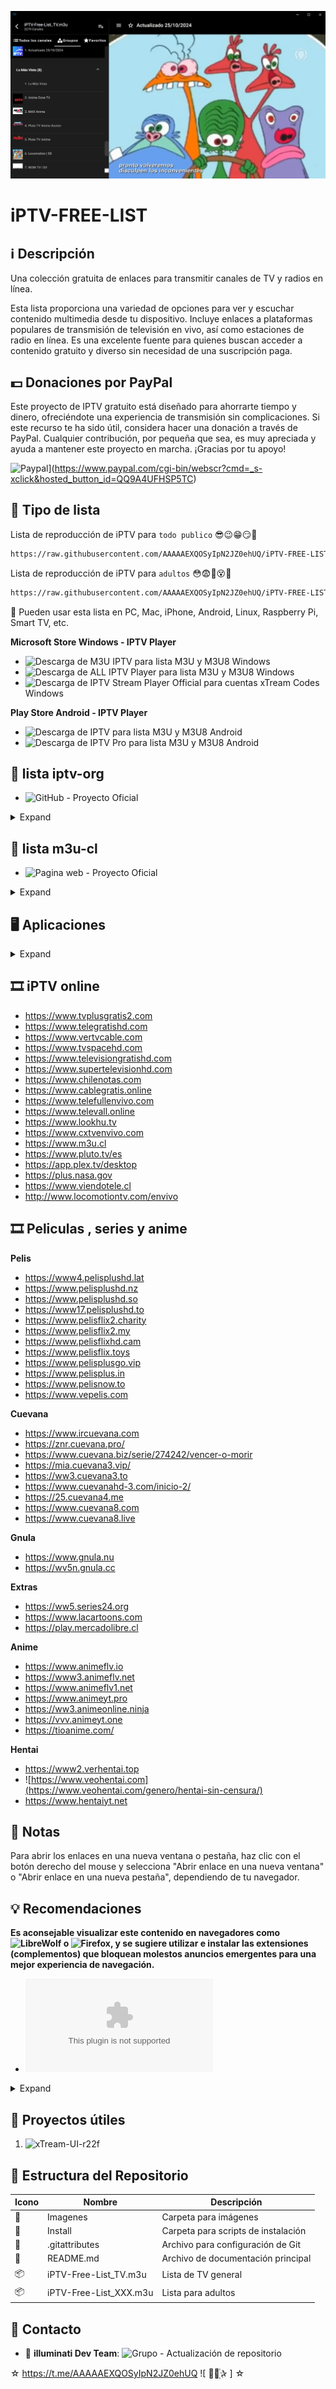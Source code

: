 ﻿![logo](https://raw.githubusercontent.com/AAAAAEXQOSyIpN2JZ0ehUQ/iPTV-FREE-LIST/refs/heads/master/Imagenes/ALL-IPTV-Player.jpg)

# iPTV-FREE-LIST

## :information_source: Descripción
Una colección gratuita de enlaces para transmitir canales de TV y radios en línea.

Esta lista proporciona una variedad de opciones para ver y escuchar contenido 
multimedia desde tu dispositivo. Incluye enlaces a plataformas populares de 
transmisión de televisión en vivo, así como estaciones de radio en línea. Es una 
excelente fuente para quienes buscan acceder a contenido gratuito y diverso sin 
necesidad de una suscripción paga.

## :dollar: Donaciones por PayPal
Este proyecto de IPTV gratuito está diseñado para ahorrarte tiempo y dinero, 
ofreciéndote una experiencia de transmisión sin complicaciones. Si este recurso te 
ha sido útil, considera hacer una donación a través de PayPal. Cualquier contribución, 
por pequeña que sea, es muy apreciada y ayuda a mantener este proyecto en 
marcha. ¡Gracias por tu apoyo!

![Paypal](https://www.paypalobjects.com/en_US/i/btn/btn_donateCC_LG.gif)](https://www.paypal.com/cgi-bin/webscr?cmd=_s-xclick&hosted_button_id=QQ9A4UFHSP5TC)

## :satellite: Tipo de lista
Lista de reproducción de iPTV para `todo publico` 😎😉😁😏🧐
```bash
https://raw.githubusercontent.com/AAAAAEXQOSyIpN2JZ0ehUQ/iPTV-FREE-LIST/master/iPTV-Free-List_TV.m3u
```

Lista de reproducción de iPTV para `adultos` 😳😨🥵😵🥴
```bash
https://raw.githubusercontent.com/AAAAAEXQOSyIpN2JZ0ehUQ/iPTV-FREE-LIST/master/iPTV-Free-List_XXX.m3u
```
:memo: Pueden usar esta lista en PC, Mac, iPhone, Android, Linux, Raspberry Pi, Smart TV, etc.

**Microsoft Store Windows - IPTV Player**
* ![Descarga de M3U IPTV](https://www.microsoft.com/store/productId/9MT1D281RDB4?ocid=pdpshare/) para lista M3U y M3U8 Windows
* ![Descarga de ALL IPTV Player](https://www.microsoft.com/store/productId/9N7DWMX898LB?ocid=pdpshare/) para lista M3U y M3U8 Windows
* ![Descarga de IPTV Stream Player Official](https://www.microsoft.com/store/productId/9P90ZH32K649?ocid=pdpshare/) para cuentas xTream Codes Windows
 
**Play Store Android - IPTV Player**
* ![Descarga de IPTV](https://play.google.com/store/apps/details?id=ru.iptvremote.android.iptv&hl=es_CL/) para lista M3U y M3U8 Android
* ![Descarga de IPTV Pro](https://play.google.com/store/apps/details?id=ru.iptvremote.android.iptv.pro&hl=es_CL/) para lista M3U y M3U8 Android

## :satellite: lista iptv-org
* ![GitHub](https://github.com/iptv-org/iptv) - Proyecto Oficial 

<details>
<summary>Expand</summary>
<br>

Lista de reproducción principal 
```bash
https://iptv-org.github.io/iptv/index.m3u
```
Agrupados por categoría 
```bash
https://iptv-org.github.io/iptv/index.category.m3u
```
Agrupados por idioma 
```bash
https://iptv-org.github.io/iptv/index.language.m3u
```
Agrupados por país 
```bash
https://iptv-org.github.io/iptv/index.country.m3u
```
Lista IPTV Lenguaje Español
```bash
https://iptv-org.github.io/iptv/languages/spa.m3u
```

</details>

## :satellite: lista m3u-cl 
* ![Pagina web](https://m3u.cl) - Proyecto Oficial 

<details>
<summary>Expand</summary>
<br>

Listas de reproducción:

M3U Chile
```bash
https://m3u.cl/lista/CL.m3u
```
Lista IPTV Música
```bash
https://m3u.cl/lista/musica.m3u
```
Lista IPTV Religiosos
```bash
https://m3u.cl/lista/religiosos.m3u
```
Lista IPTV Adultos
```bash
https://m3u.cl/lista/XXX.m3u
```
Lista IPTV TOP
```bash
https://m3u.cl/lista/top.m3u
```
Lista IPTV Total
```bash
https://m3u.cl/lista/total.m3u
```

</details>

## :desktop_computer: Aplicaciones  

<details>
<summary>Expand</summary>
<br>

## 🌐 Web

- ![Jackal](http://jackal.surge.sh) - Ver televisión en vivo desde tu navegador con la ayuda de la aplicación Next.
- ![IPTV Player](https://dev-iptv.web.app/) - Aplicación Flutter de código abierto que te permite ver transmisiones públicamente accesibles desde tu navegador.
- ![WhatsUp TV](https://whatsuptv.app/) - Reproductor de listas de reproducción IPTV (.m3u).
- ![IPTV Stream](http://yielding-meeting.surge.sh) - Ver IPTV en línea.
- ![TVPeer](http://tvpeer.github.io/) - Ver IPTV Peer to Peer (P2P) en línea desde tu navegador.
- ![Worlds TV Mobile](https://worldstvmobile.com/) - Busca el canal que prefieras sintonizar y transmite con un clic.
- ![IPTVnator](https://iptvnator.vercel.app/) - Aplicación de IPTV de código abierto y multiplataforma con múltiples características, como soporte para listas de reproducción m3u y m3u8, favoritos, archivo/catchup de TV y más.
- ![VidGrid](https://vidgrid.tk.gg) - Visor multicanal centrado en noticias con soporte para listas de reproducción en vivo m3u8, transmisiones de YouTube y Twitch con cambio de audio con un clic.
- ![IPTV Smarter Player](http://webtv.iptvsmarters.com) - Reproductor de video que permite a tus clientes o usuarios finales de IPTV transmitir contenido como TV en vivo, VOD, series y catchup de TV suministrados por ti.
- ![Purple WebPlayer](http://login.purpletv.app) - Webplayer gratuito para transmitir contenido dentro del navegador.
- ![Web TV](http://01234.fun/) - Reproductor IPTV.
- ![Pleyr](https://pleyr.net/) - Reproductor de IPTV para navegador web tanto para listas de reproducción m3u8 como mpeg2-ts.
- ![TV Tuner](https://tvtuner.vercel.app/) - Ver IPTV en línea con características como mantener el último canal seleccionado, buscar canal, buscar país y soportado para diseños web y móviles.

## 🖥️ Windows

- ![VLC for Windows](https://www.videolan.org/vlc/download-windows.html) - Reproductor multimedia portátil gratuito y de código abierto compatible con múltiples plataformas.
- ![Kodi](https://kodi.tv/) - Reproductor multimedia gratuito y multiplataforma con soporte de biblioteca.
- ![MPC-HC](https://github.com/clsid2/mpc-hc) - Reproductor de video y audio gratuito y de código abierto para Windows.
- ![PotPlayer](https://potplayer.daum.net/) - Reproductor multimedia gratuito para Windows.
- ![Megacubo](https://megacubo.tv) - Aplicación de transmisión de IPTV de código abierto y multiplataforma con características como favoritos, recomendaciones basadas en EPG, etc. Compatible con listas M3U, Xtream y dispositivos Mag.
- ![IPTVnator](https://github.com/4gray/iptvnator) - Aplicación gratuita de IPTV de transmisión multiplataforma con características como favoritos, EPG, archivo de TV, etc.
- ![termv](https://github.com/Roshan-R/termv) - Reproductor de IPTV de terminal escrito en bash.
- ![Zoom Player](https://www.inmatrix.com/zplayer/) - Reproductor multimedia personalizable para PCs con Windows.
- ![SimpleTV](https://www.filehorse.com/es/descargar-simpletv/#review) - SimpleTV es una aplicación optimizada de reproducción de TV por Internet que puede ayudarle a organizar mejor sus listas de reproducción.

## 🍏 macOS

- ![VLC for Mac OS X](https://www.videolan.org/vlc/download-macosx.html) - Reproductor multimedia portátil gratuito y de código abierto compatible con múltiples plataformas.
- ![IINA](https://iina.io/) - Reproductor multimedia moderno para macOS.
- ![Elmedia Video Player](https://apps.apple.com/us/app/elmedia-video-player/id1044549675) - Reproductor multimedia gratuito para Mac OS.
- ![Kodi](https://kodi.tv/) - Reproductor multimedia gratuito y multiplataforma con soporte de biblioteca.
- ![Megacubo](https://megacubo.tv/?os=MacOS) - Aplicación de transmisión de IPTV de código abierto y multiplataforma con características como favoritos, recomendaciones basadas en EPG, etc. Compatible con listas M3U, Xtream y dispositivos Mag.
- ![IPTVnator](https://github.com/4gray/iptvnator) - Aplicación gratuita de IPTV de transmisión multiplataforma con características como favoritos, EPG, archivo de TV, etc.
- ![termv](https://github.com/Roshan-R/termv) - Reproductor de IPTV de terminal escrito en bash.
- ![IPTV Player Live](https://apps.apple.com/us/app/iptv-player-live-watch-tv-m3u/id1662299469) - Reproductor de IPTV fácil de usar y administrador de listas que admite listas de reproducción M3U remotas y locales, reproducción en Picture-in-Picture y sincronización de contenido basada en iCloud para tus otros dispositivos Apple.
- ![Opus IPTV Player](https://apps.apple.com/app/apple-store/id1592313576?pt=123343602&ct=awesome-iptv&mt=8) - Reproductor de IPTV multiplataforma para todos tus dispositivos incluyendo iOS, iPad, MacOS, Apple TV, Android y Android Tv.

## 🐧 Linux

- ![VLC for Linux](https://www.videolan.org/vlc/#download) - Reproductor multimedia portátil gratuito y de código abierto compatible con múltiples plataformas.
- ![Kodi](https://kodi.tv/) - Reproductor multimedia gratuito y multiplataforma con soporte de biblioteca.
- ![Megacubo](https://github.com/EdenwareApps/Megacubo) - Aplicación de transmisión de IPTV de código abierto y multiplataforma con características como favoritos, recomendaciones basadas en EPG, etc. Compatible con listas M3U, Xtream y dispositivos Mag.
- ![Hypnotix](https://github.com/linuxmint/hypnotix) - Aplicación gratuita de transmisión de IPTV con soporte para TV en vivo, películas y series.
- ![IPTVnator](https://github.com/4gray/iptvnator) - Aplicación gratuita de IPTV de transmisión multiplataforma con características como favoritos, EPG, archivo de TV, etc.
- ![FreetuxTV](https://github.com/freetuxtv/freetuxtv) - Reproductor de televisión e radio por internet.
- ![termv](https://github.com/Roshan-R/termv) - Reproductor de IPTV de terminal escrito en bash.
- ![IPTV Desktop](https://github.com/0x0is1/iptv-desktop) - Mira canales de televisión en tu dispositivo a través de internet desde todo el mundo de forma gratuita.
- ![pytermv](https://github.com/Ahmed-Zamouche/pytermv) - Reproductor de IPTV de terminal escrito en Python.
- ![yuki-iptv](https://codeberg.org/Ame-chan-angel/yuki-iptv) - Reproductor de IPTV con soporte EPG (fork de Astroncia IPTV).

## 📱 iOS

- ![Flex IPTV](https://apps.apple.com/ae/app/flex-iptv/id1182930255) - Permite ver TV en vivo y streams IPTV basados en tecnología.
- ![nPlayer](https://apps.apple.com/us/app/nplayer/id1116905928) - Reproductor multimedia con soporte DTS (DTS HD), DTS Headphone:X, Dolby (AC3, E-AC3).
- ![FastoTV Lite](https://apps.apple.com/us/app/fastotvlite/id1496936356) - Cliente IPTV de código abierto y sin publicidad, con soporte para medios en vivo, VOD, lista de favoritos y EPG.
- ![WhatsUp TV](https://apps.apple.com/us/app/whatsup-tv/id1476950273) - Reproductor para listas de reproducción IPTV (.m3u).
- ![Smarters Player Lite](https://apps.apple.com/in/app/smarters-player-lite/id1628995509) - Reproductor de video que permite a tus clientes o usuarios finales de IPTV reproducir contenido como TV en vivo, VOD, series y TV Catchup suministrados por ti.
- ![Purple Playlist Player](https://apps.apple.com/us/app/purple-playlist-player/id1547219704) - Reproductor IPTV para que los usuarios vean contenido con su lista de reproducción.
- ![IPTV Player Live](https://apps.apple.com/us/app/iptv-player-live-watch-tv-m3u/id1662299469) - Reproductor gratuito de IPTV y gestor de listas M3U que soporta Picture-in-Picture, AirPlay, Chromecast y sincronización iCloud para una experiencia conectada en iPhone, iPad, Apple TV.
- ![Opus IPTV Player](https://apps.apple.com/app/apple-store/id1592313576?pt=123343602&ct=awesome-iptv&mt=8) - Reproductor IPTV multiplataforma para todos tus dispositivos incluyendo iOS, iPad, MacOS, Apple TV, Android y Android TV.
- ![APTV](https://apps.apple.com/us/app/aptv/id1630403500) - Una aplicación de alta calidad para reproducción en vivo que puede previsualizar en tiempo real. Es un reproductor multifuncional que puede reproducir y visualizar (requiere soporte del origen de transmisión en vivo).

## 🤖 Android

- ![Kodi](https://play.google.com/store/apps/details?id=org.xbmc.kodi) - Reproductor multimedia gratuito y multiplataforma con soporte de biblioteca.
- ![KgTv Player](https://play.google.com/store/apps/details?id=tk.kgtv) - Reproductor IPTV con soporte para cambio de calidad, búsqueda, exportación y modificación de canales.
- ![VLC for Android](https://play.google.com/store/apps/details?id=org.videolan.vlc) - Reproductor multimedia portátil gratuito y de código abierto compatible con múltiples plataformas.
- ![MX Player](https://play.google.com/store/apps/details?id=com.mxtech.videoplayer.ad) - Potente reproductor de video con aceleración avanzada de hardware y soporte de subtítulos.
- ![FastoTV Lite](https://play.google.com/store/apps/details?id=com.fastotv.lite) - Cliente IPTV de código abierto y sin publicidad, con soporte para medios en vivo, VOD, lista de favoritos y EPG.
- ![TiviMate IPTV Player](https://play.google.com/store/apps/details?id=ar.tvplayer.tv) - Reproductor IPTV para cajas de Android.
- ![Megacubo](https://megacubo.tv/?os=Android) - Aplicación de transmisión de IPTV de código abierto y multiplataforma con características como favoritos, recomendaciones basadas en EPG, etc. Compatible con listas M3U, Xtream y dispositivos Mag.
- ![TVirl](https://play.google.com/store/apps/details?id=by.stari4ek.tvirl) - Servicio de entrada especial para Android TV que integra canales IPTV en la aplicación de TV preinstalada como ![Live Channels](https://play.google.com/store/apps/details?id=com.google.android.tv).
- ![CosmiTV Player](https://play.google.com/store/apps/details?id=com.cosmiquest.tv) - Reproductor y DVR de IPTV para Android que se asemeja a la caja de TV por cable.
- ![kantv](https://github.com/zhouwg/kantv) - Reproductor de código abierto para Android.
- ![TV.io Home Streaming](https://play.google.com/store/apps/details?id=com.player.online.tv&gl=GB) - Transmisión de IPTV con soporte para Chromecast y chat en grupos.
- ![ProgTV Android](https://play.google.com/store/apps/details?id=com.progdvb.progtva) - Software simple pero conveniente y universal para ver canales de TV y escuchar radio a través de Internet o red local.
- ![IPTV Smarters App](https://www.iptvsmarters.com/#downloads) - Reproductor de video que permite a tus clientes o usuarios finales de IPTV reproducir contenido como TV en vivo, VOD, series y TV Catchup suministrados por ti.
- ![IPTV Smart Purple Player](https://www.purplesmarttv.com/#downloads) - Reproductor IPTV para que los usuarios vean contenido con su lista de reproducción.
- ![Mbogi Music](https://play.google.com/store/apps/details?id=com.mbogimusic) - Una aplicación de audio y video que te da acceso a miles de radio en línea gratuita, IPTV y podcasts de todo el mundo.
- ![Opus IPTV Player](https://play.google.com/store/apps/details?id=com.biel.opus.mediaplayer) - Reproductor IPTV multiplataforma para todos tus dispositivos incluyendo iOS, iPad, MacOS, Apple TV, Android y Android TV.
- ![IPTV Pro](https://play.google.com/store/apps/details?id=ru.iptvremote.android.iptv.pro) - Reproductor IPTV para Android.
- ![M3UAndroid](https://github.com/realOxy/M3UAndroid) - Reproductor de streaming de código abierto para Android para reproducir canales favoritos en modo zapping con mejoras en el reproductor multimedia.

## 📺 Smart TV

- ![SS IPTV](https://ss-iptv.com/en) - Aplicación para Smart TV que permite la visualización de IPTV para sus usuarios.

## 🍏 Apple TV

- ![iPlayTV](https://apps.apple.com/us/app/iplaytv/id1072226801) - Reproductor IPTV/M3U para Apple TV.
- ![IPTV Player Live](https://apps.apple.com/us/app/iptv-player-live-watch-tv-m3u/id1662299469) - Reproductor gratuito de IPTV con soporte para M3U, Xtream Codes y sincronización iCloud para una experiencia conectada en Apple TV, iPhone, iPad y Mac.
- ![Opus IPTV Player](https://apps.apple.com/app/apple-store/id1592313576?pt=123343602&ct=awesome-iptv&mt=8) - Reproductor IPTV multiplataforma para todos tus dispositivos incluyendo iOS, iPad, MacOS, Apple TV, Android y Android TV.

## 🎮 Xbox

- ![Open IPTV](https://www.microsoft.com/en-us/p/open-iptv/9n9gc8l5mldm) - Un moderno reproductor IPTV para Xbox One.

## 🌐 Google Chrome

- ![Native HLS Playback](https://chrome.google.com/webstore/detail/native-hls-playback/emnphkkblegpebimobpbekeedfgemhof) - Permite al navegador reproducir urls de video HLS (m3u8) de manera 'nativa'.
- ![EPG Viewer](https://chrome.google.com/webstore/detail/epg-viewer/lnhfllpjnichiepbkgnfhpaakhicbelh) - Permite visualizar archivos XMLTV directamente en el navegador.

## 📺 Roku

- ![IOTV](https://channelstore.roku.com/details/7bca35663cdfc649a1d3ca816cf729f7/iotv) - Reproductor IPTV para Roku.

## 🌐 Providers

- ![LyngSat Stream](http://www.lyngsat-stream.com/) - Enlaces públicos a 3018 canales de TV lineales y 2963 canales de radio transmitidos por Internet.
- ![FreetuxTV WebTV Manager](http://database.freetuxtv.net/site/index) - Base de datos gratuita de WebTV y Web Radio.
- ![CXTv](http://www.cxtvlive.com/) - 1308 canales de TV y 287 cámaras de todo el mundo.
- ![Televisión de Costa Rica en vivo](http://www.costaricaenvivo.net/) - Canales en vivo de Costa Rica.
- ![Televisión Dominicana en vivo](http://www.televisiondominicanaenvivo.com/) - Canales en vivo de la República Dominicana.
- ![Televisión de Honduras en vivo](http://www.canalesdehondurasenvivo.com/) - Canales en vivo de Honduras.
- ![Televisión de Guatemala en vivo](https://www.guatemalaenvivo.net/) - Canales en vivo de Guatemala.
- ![Canales del Salvador](http://www.canalesdelsalvadorenvivo.com/) - Canales en vivo de El Salvador.
- ![Canales de Bolivia en vivo](http://www.canalesbolivianosenvivo.com/) - Canales en vivo de Bolivia.
- ![Canales Ecuatorianos en vivo](https://www.canalesecuatorianosenvivo.com/) - Canales en vivo de Ecuador.
- ![Haiti Broadcasting](https://hbiptv.com/) - Canales en vivo de Haití.
- ![AfghanLive TV](http://www.afghanlive.tv/) - Canales en vivo de Afganistán.
- ![Connecktik TV](http://connectik.tv/) - Canales de TV en vivo desde Camerún.
- ![FreeStreamsLive](http://yg.freestreams-live1.com/) - Canales de TV deportivos de todo el mundo.
- ![Squid TV](https://www.squidtv.net/) - Guía de canales de TV en vivo transmitidos desde todo el mundo.
- ![Online TV](http://tvtvtv.ru/index_eng.php) - Catálogo de TV en línea de todos los países con descripciones.
- ![TDTChannels](https://www.tdtchannels.com/) - Canales en vivo de España e internacional.
- ![OnlineStream.live](https://onlinestream.live/) - Canales de TV y radio en vivo de Hungría.
- ![IPTV list](https://iptvlist.ml/) - Lista de canales IPTV con opción para reproducirlos directamente en el navegador.
- ![Easy Web TV](https://zhangboheng.github.io/Easy-Web-TV-M3u8/) - Forma sencilla de escuchar estaciones de radio y ver películas, series, animes, shows, pornografía e IPTV en el sitio web.
- ![TNT en direct](https://www.tntendirect.com/) - Canales TNT en vivo desde Francia.
- ![m3u.cl](http://m3u.cl/) - Canales de TV y radio en vivo de Chile, Argentina, Perú, Brasil, Bolivia, Colombia, Venezuela, México y España.
- ![EPG.pw](https://epg.pw/test_channel_page.html) - Canales de TV en vivo de todo el mundo.
- ![Chinese TV](https://www.tvchinese.net/) - Enlaces a transmisiones en vivo de canales de TV chinos.
- ![photocall.tv](https://photocall.tv/) - Televisión y radio en línea.

## 📦 Fuentes de datos de canales

Una lista de fuentes útiles que contienen información sobre canales de televisión.

- ![LyngSat](https://www.lyngsat.com/) - Base de datos de canales de TV vía satélite necesaria para capturar señales.
- ![LyngSat Logo](https://www.lyngsat-logo.com/) - Colección de logos de canales de TV.
- ![TV Address](https://www.tv-address.com/) - Información sobre canales de TV.
- ![Tapiosinn/tv-logos](https://github.com/Tapiosinn/tv-logos/) - Colección de logos de canales de TV.
- ![RabbitEars.info](https://rabbitears.info/) - Detalles sobre canales locales de TV por aire en EE.UU.
- ![Picons](https://github.com/picons/picons) - Colección de logos de canales de TV.
- ![KingOfSat](https://en.kingofsat.net/index.php) - Directorio europeo de zapping vía satélite.
- ![Bulsatcom](https://www.bulsatcom.bg/televiziya/televizionni-kanali/) - Lista de canales búlgaros e internacionales disponibles vía Bulsatcom.
- ![Satindex.de](https://www.satindex.de/) - Lista de canales distribuidos vía satélites Astra y Hotbird.
- ![REM](http://www.rem.rs/en/media-service-providers-register) - Información detallada sobre canales de TV serbios.
- ![iptv-pro/iptv-pro.github.io](https://github.com/iptv-pro/iptv-pro.github.io) - Logos de canales de TV asiáticos.
- ![TVCL](https://www.tvchannellists.com/w/Main_Page) - Listados y alineaciones de canales de TV de todo el mundo.
- ![Telepedia](https://telepedia.fandom.com/ru/) - Wiki sobre canales de TV, compañías y programas.
- ![Mihsign Vision](https://mihsignvision.fandom.com/wiki/Mihsign_Vision) - Lista de canales de TV y compañías.
- ![Cableman](https://www.cableman.ru/channels/table) - Catálogo de canales de TV transmitidos en Rusia.
- ![FCCdata.org](https://fccdata.org/) - Datos sobre emisoras en EE.UU., Canadá, México, Reino Unido, Irlanda, Australia y Japón.
- ![Mavise](https://mavise.obs.coe.int/) - Base de datos sobre servicios audiovisuales en Europa.
- ![Logopedia](https://logos.fandom.com/wiki/Logopedia) - Base de datos colaborativa de logos y branding.
- ![Predavatel](https://predavatel.com/) - Información detallada sobre canales búlgaros y macedonios.
- ![CEM](https://www.cem.bg/linear_reg.php) - Registro oficial de canales de TV transmitidos en Bulgaria.
- ![Sat-address](https://www.sat-address.com/) - Información sobre canales vía satélite, terrestres, cable, IPTV y streaming en todo el mundo.

## 📺 Fuentes de EPG

Fuentes de EPG (Guía Electrónica de Programas) para canales de IPTV.

- ![EPG for IPTV](https://epg.best/) - Guía de Programación Electrónica personalizada para IPTV a nivel mundial.
- ![IPTVX|one](https://iptvx.one/viewtopic.php?f=12&t=4&sid=5d7f43099b396af229d5961ec746fc14) - Guía para canales de la Comunidad de Estados Independientes (CEI).
- ![i.mjh.nz](http://i.mjh.nz/) - Guía para canales de Australia, Nueva Zelanda y Sudáfrica.
- ![epg.51zmt.top](http://epg.51zmt.top:8000/) - Guías principalmente para canales de China e internacionales.
- ![deepepg](https://www.deepepg.com/) - EPG para China.
- ![EPG.pw](https://epg.pw/) - Guía de Programación Electrónica personalizada para IPTV a nivel mundial.
- ![bevy.be](https://www.bevy.be/epg-guide/) - EPG gratuito de 2 días ordenado por país.
- ![EPGSHARE01](https://epgshare01.online/) - Guías de programación para múltiples países.
- ![pluginsxbmc.com](https://www.pluginsxbmc.com/2019/10/guias-epg-actualizadas.html/) - Guías de programación EPG válidas para ser usadas con listas IPTV.
- ![capa9.net](https://www.capa9.net/temas/gu%C3%ADa-epg-chile-incluye-regionales.1141372/) - Guías de programación EPG para IPTV.

## 🛠️ Herramientas

Herramientas útiles para trabajar con IPTV.

- ![WebGrab+Plus](http://www.webgrabplus.com/) - Capturador multi-sitio incremental de EPG XMLTV.
- ![Streamtest](https://streamtest.in/) - Utilidad gratuita y fácil de usar para probar streams web.
- ![m3u4u](https://m3u4u.com/) - Crea, edita, y ordena listas m3u en línea, incluyendo EPG.
- ![Streamlink](https://streamlink.github.io/index.html) - Utilidad de línea de comandos para extraer streams de varios servicios.
- ![RockMyM3u](https://rockmym3u.com/) - Editor de M3U & Xtream para crear listas de reproducción.
- ![m3u.in](https://m3u.in/) - Crea, edita y fusiona listas de reproducción m3u en línea.
- ![IPTV Tools](http://www.iptvtools.net/) - Herramientas para IPTV como comprobador de enlaces.

## 💻 Programación

Bibliotecas y frameworks para trabajar con datos de IPTV

- ![@iptv/xmltv](https://www.npmjs.com/package/@iptv/xmltv) - Parser y generador rápido de xmltv para Node y navegadores.
- ![IPTV Checker](https://www.npmjs.com/package/iptv-checker) - Herramienta para verificar listas de reproducción IPTV en Node.js.
- ![IPTV M3U Filter](https://github.com/huxuan/iptv-m3u-filter) - Script para filtrar listas de reproducción IPTV m3u según criterios personalizados.
- ![iptv-checker-module](https://www.npmjs.com/package/iptv-checker-module) - Paquete Node.js para verificar la calidad de conexión de canales en listas .m3u de forma programática.
- ![@iptv/playlist](https://www.npmjs.com/package/@iptv/playlist) - Parser y generador rápido de M3U para Node y navegadores.
- ![weekend-project-space/web-tv](https://github.com/weekend-project-space/web-tv) - Reproductor IPTV con soporte para listas M3U.
- ![xTeVe](https://github.com/xteve-project/xTeVe) - Proxy M3U para Plex DVR y Emby Live TV.

##    Contribución

Siéntete libre de realizar cualquier cambio en esta lista. Siempre y cuando esté relacionado con el tema de IPTV, es muy probable que sea aceptado.

## 📝 Licencia

![!![CC0](https://licensebuttons.net/p/zero/1.0/88x31.png)](https://creativecommons.org/publicdomain/zero/1.0/)

</details>

## :film_strip: iPTV online

* https://www.tvplusgratis2.com
* https://www.telegratishd.com
* https://www.vertvcable.com
* https://www.tvspacehd.com
* https://www.televisiongratishd.com
* https://www.supertelevisionhd.com
* https://www.chilenotas.com
* https://www.cablegratis.online
* https://www.telefullenvivo.com
* https://www.televall.online
* https://www.lookhu.tv 
* https://www.cxtvenvivo.com
* https://www.m3u.cl
* https://www.pluto.tv/es
* https://app.plex.tv/desktop
* https://plus.nasa.gov
* https://www.viendotele.cl
* http://www.locomotiontv.com/envivo

## :film_strip: Peliculas , series y anime
**Pelis**
* https://www4.pelisplushd.lat
* https://www.pelisplushd.nz
* https://www.pelisplushd.so
* https://www17.pelisplushd.to
* https://www.pelisflix2.charity
* https://www.pelisflix2.my
* https://www.pelisflixhd.cam
* https://www.pelisflix.toys
* https://www.pelisplusgo.vip
* https://www.pelisplus.in
* https://www.pelisnow.to
* https://www.vepelis.com

**Cuevana**
* https://www.ircuevana.com
* https://znr.cuevana.pro/
* https://www.cuevana.biz/serie/274242/vencer-o-morir
* https://mia.cuevana3.vip/
* https://ww3.cuevana3.to
* https://www.cuevanahd-3.com/inicio-2/
* https://25.cuevana4.me
* https://www.cuevana8.com
* https://www.cuevana8.live

**Gnula**
* https://www.gnula.nu
* https://wv5n.gnula.cc

**Extras**
* https://ww5.series24.org
* https://www.lacartoons.com
* https://play.mercadolibre.cl

**Anime**
* https://www.animeflv.io
* https://www3.animeflv.net
* https://www.animeflv1.net
* https://www.animeyt.pro
* https://ww3.animeonline.ninja
* https://vvv.animeyt.one
* https://tioanime.com/

**Hentai**
* https://www2.verhentai.top
* ![https://www.veohentai.com](https://www.veohentai.com/genero/hentai-sin-censura/)
* https://www.hentaiyt.net

## :bookmark_tabs: Notas
Para abrir los enlaces en una nueva ventana o pestaña, haz clic con el botón derecho del mouse y selecciona "Abrir enlace en una nueva ventana" o "Abrir enlace en una nueva pestaña", dependiendo de tu navegador.

## :bulb: Recomendaciones
**Es aconsejable visualizar este contenido en navegadores como ![LibreWolf](https://librewolf.net/) o ![Firefox](https://www.mozilla.org/es-cl/firefox/new/), y se sugiere utilizar e instalar las extensiones (complementos) que bloquean molestos anuncios emergentes para una mejor experiencia de navegación.**

* ![Descarga de TV Librewolf Browser Preconfigurado](https://www.dropbox.com/scl/fi/sk3m4fvfd5kndgcng76cp/TV-Librewolf-Browser.zip?rlkey=tw8zg2eorsj1922uvv2uh8f28&st=lqvi28zw&dl=0/)

<details>
<summary>Expand</summary>
<br>

## :gear: ADD-ONS Principal 

1. ![uBlock Origin por Raymond Hill](https://addons.mozilla.org/es/firefox/addon/ublock-origin/)
2. ![AdGuard AdBlocker por Adguard Software Ltd](https://addons.mozilla.org/es/firefox/addon/adguard-adblocker/)
3. ![ClearURLs por Kevin R.](https://addons.mozilla.org/es/firefox/addon/clearurls/)
4. ![Buster: Captcha Solver for Humans by Armin Sebastian](https://addons.mozilla.org/en-US/firefox/addon/buster-captcha-solver/)
5. ![FastForward by FastForward Team](https://addons.mozilla.org/en-US/firefox/addon/fastforwardteam/)
6. ![WebRTC Control by Bernard](https://addons.mozilla.org/en-US/firefox/addon/webrtc-control/)
7. ![Smart HTTPS by ilGur](https://addons.mozilla.org/en-US/firefox/addon/smart-https-revived/)

## :gear: ADD-ONS Temas 

1. ![Hacker por That Tall Guy](https://addons.mozilla.org/es/firefox/addon/hacker-mode/)
2. ![BasementHackerOS por Yewfy](https://addons.mozilla.org/es/firefox/addon/basementhackeros/)

## :gear: ADD-ONS Opcional

1. ![Privacy Badger por EFF Technologists](https://addons.mozilla.org/es/firefox/addon/privacy-badger17/)
2. ![TWP - Translate Web Pages por Filipe Ps](https://addons.mozilla.org/es/firefox/addon/traduzir-paginas-web/)
3. ![Dark Reader by Dark Reader Ltd](https://addons.mozilla.org/en-US/firefox/addon/darkreader/)

</details>

## :file_folder: Proyectos útiles 
1. ![xTream-UI-r22f](https://github.com/AAAAAEXQOSyIpN2JZ0ehUQ/iPTV-FREE-LIST/tree/master/Install/xTream-UI-r22f)

## :open_file_folder: Estructura del Repositorio

| Icono            | Nombre         | Descripción                                 |
|------------------|------------------------|-------------------------------------|
| :file_folder:    | Imagenes               | Carpeta para imágenes               |
| :file_folder:    | Install                | Carpeta para scripts de instalación |
| :page_facing_up: | .gitattributes         | Archivo para configuración de Git   |
| :book:           | README.md              | Archivo de documentación principal  |
| :package:        | iPTV-Free-List_TV.m3u  | Lista de TV general                 |
| :package:        | iPTV-Free-List_XXX.m3u | Lista para adultos                  |

## :email: Contacto 
* :busts_in_silhouette: **illuminati Dev Team**: ![Grupo](https://t.me/AAAAAEXQOSyIpN2JZ0ehUQ) - Actualización de repositorio 

☆ https://t.me/AAAAAEXQOSyIpN2JZ0ehUQ ![  ⃘⃤꙰✰ ] ☆
